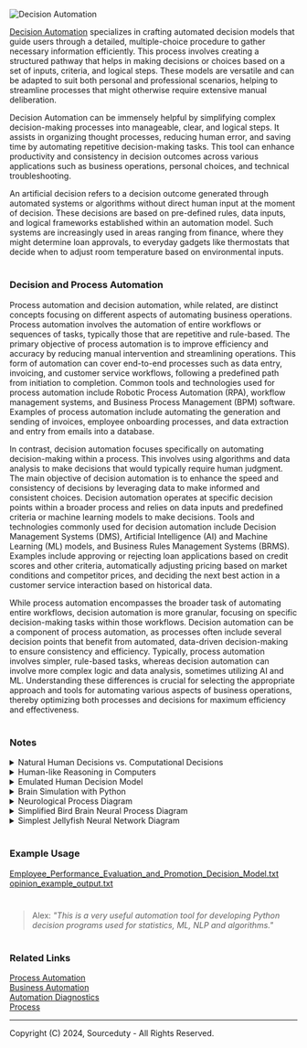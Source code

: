 ![Decision Automation](https://github.com/sourceduty/Decision_Automation/assets/123030236/9bfbf1fe-9143-4133-a619-c6c6a895053d)

[Decision Automation](https://chat.openai.com/g/g-yu3DyIRMI-decision-automation) specializes in crafting automated decision models that guide users through a detailed, multiple-choice procedure to gather necessary information efficiently. This process involves creating a structured pathway that helps in making decisions or choices based on a set of inputs, criteria, and logical steps. These models are versatile and can be adapted to suit both personal and professional scenarios, helping to streamline processes that might otherwise require extensive manual deliberation.

Decision Automation can be immensely helpful by simplifying complex decision-making processes into manageable, clear, and logical steps. It assists in organizing thought processes, reducing human error, and saving time by automating repetitive decision-making tasks. This tool can enhance productivity and consistency in decision outcomes across various applications such as business operations, personal choices, and technical troubleshooting.

An artificial decision refers to a decision outcome generated through automated systems or algorithms without direct human input at the moment of decision. These decisions are based on pre-defined rules, data inputs, and logical frameworks established within an automation model. Such systems are increasingly used in areas ranging from finance, where they might determine loan approvals, to everyday gadgets like thermostats that decide when to adjust room temperature based on environmental inputs.

#
### Decision and Process Automation

Process automation and decision automation, while related, are distinct concepts focusing on different aspects of automating business operations. Process automation involves the automation of entire workflows or sequences of tasks, typically those that are repetitive and rule-based. The primary objective of process automation is to improve efficiency and accuracy by reducing manual intervention and streamlining operations. This form of automation can cover end-to-end processes such as data entry, invoicing, and customer service workflows, following a predefined path from initiation to completion. Common tools and technologies used for process automation include Robotic Process Automation (RPA), workflow management systems, and Business Process Management (BPM) software. Examples of process automation include automating the generation and sending of invoices, employee onboarding processes, and data extraction and entry from emails into a database.

In contrast, decision automation focuses specifically on automating decision-making within a process. This involves using algorithms and data analysis to make decisions that would typically require human judgment. The main objective of decision automation is to enhance the speed and consistency of decisions by leveraging data to make informed and consistent choices. Decision automation operates at specific decision points within a broader process and relies on data inputs and predefined criteria or machine learning models to make decisions. Tools and technologies commonly used for decision automation include Decision Management Systems (DMS), Artificial Intelligence (AI) and Machine Learning (ML) models, and Business Rules Management Systems (BRMS). Examples include approving or rejecting loan applications based on credit scores and other criteria, automatically adjusting pricing based on market conditions and competitor prices, and deciding the next best action in a customer service interaction based on historical data.

While process automation encompasses the broader task of automating entire workflows, decision automation is more granular, focusing on specific decision-making tasks within those workflows. Decision automation can be a component of process automation, as processes often include several decision points that benefit from automated, data-driven decision-making to ensure consistency and efficiency. Typically, process automation involves simpler, rule-based tasks, whereas decision automation can involve more complex logic and data analysis, sometimes utilizing AI and ML. Understanding these differences is crucial for selecting the appropriate approach and tools for automating various aspects of business operations, thereby optimizing both processes and decisions for maximum efficiency and effectiveness.

#
### Notes

<details><summary>Natural Human Decisions vs. Computational Decisions</summary>
<br>

### Natural Human Decisions:

Emotion and Intuition:

Influence: Human decisions are often influenced by emotions, intuition, and personal experiences.
Advantage: This allows for quick, gut-feeling decisions that can be effective in uncertain or high-stakes situations.
Disadvantage: Emotions can sometimes cloud judgment, leading to biased or irrational decisions.

Cognitive Biases:

Influence: Humans are prone to cognitive biases such as confirmation bias, anchoring, and availability heuristic.
Advantage: These biases can sometimes lead to fast and frugal heuristics that work well in everyday contexts.
Disadvantage: Biases can result in systematic errors and suboptimal decisions.

Contextual Understanding:

Influence: Humans can understand and interpret complex, nuanced contexts and social cues.
Advantage: This enables better handling of ambiguous or socially complex situations.
Disadvantage: It can be challenging to consistently and objectively analyze every detail due to the subjective nature of human interpretation.

Learning and Adaptability:

Influence: Humans learn from past experiences and adapt their decision-making processes over time.
Advantage: This ability to generalize from a few experiences to broader situations can be highly effective.
Disadvantage: Learning can be slow, and humans may resist changing deeply ingrained habits or beliefs.

### Computational Decisions:

Data-Driven Analysis:

Influence: Computational decisions are based on data and algorithms.
Advantage: This allows for the processing of vast amounts of information and identification of patterns that may be invisible to humans.
Disadvantage: The quality of the decision depends heavily on the quality and completeness of the data.

Consistency and Objectivity:

Influence: Algorithms make decisions based on predefined rules and logic, leading to consistent and objective outcomes.
Advantage: This removes emotional and subjective biases, ensuring repeatability and reliability.
Disadvantage: Algorithms can lack flexibility and may fail to account for nuances that fall outside the data or the programmed logic.

Scalability:

Influence: Computational systems can scale to handle complex and large-scale problems beyond human capability.
Advantage: This enables solving problems that require processing power and speed, such as real-time financial trading or climate modeling.
Disadvantage: Scaling issues may arise with the complexity of algorithms and the need for substantial computational resources.

Learning and Improvement:

Influence: Machine learning algorithms can improve over time through exposure to new data.
Advantage: They can identify patterns and make more accurate predictions as they learn from more data.
Disadvantage: Overfitting to specific datasets or lack of generalizability can be issues, and the learning process can sometimes be opaque (the "black box" problem).

Summary:

Human Decisions: Characterized by emotional and intuitive elements, contextual understanding, and the influence of cognitive biases. Humans excel in situations requiring empathy, creativity, and moral judgments but may struggle with consistency and objectivity.
Computational Decisions: Driven by data and algorithms, offering consistency, scalability, and objectivity. They are effective in handling large-scale, complex problems but can lack the flexibility and nuanced understanding inherent in human cognition.

Both human and computational decision-making processes have their strengths and weaknesses. In practice, the best outcomes often come from leveraging the strengths of both, using computational tools to enhance human decision-making capabilities.

<br>
</details>

<details><summary>Human-like Reasoning in Computers</summary>
<br>

Human decision-making inspires decisions in computers through various methodologies and principles that emulate human-like reasoning. One fundamental approach is rule-based systems, which reflect how humans often make decisions based on a set of rules or guidelines learned through experience. In computers, rule-based systems, or expert systems, use predefined rules derived from extensive domain knowledge to make decisions, ensuring consistency and reliability in outcomes.

Machine learning (ML) is another key area where human decision-making processes are mirrored. Just as humans learn from past experiences and adapt their decisions, machine learning algorithms enable computers to learn from data and improve their performance over time. Techniques such as supervised learning, unsupervised learning, and reinforcement learning allow computers to make predictions or decisions by identifying patterns in data, much like humans do.

Neural networks offer a more direct analogy to human brain function. The human brain, with its interconnected neurons, processes information and makes decisions in a complex yet efficient manner. Artificial neural networks (ANNs) mimic this structure and function, enabling deep learning, a subset of ML, to model intricate patterns and decision processes, thereby enhancing the computer’s ability to tackle complex tasks.

Fuzzy logic allows computers to handle situations with imprecise or uncertain information, similar to how humans often make decisions in ambiguous contexts. Instead of relying on binary true/false logic, fuzzy logic reasons with degrees of truth, making it particularly useful in control systems and other decision-making processes where input data is not clear-cut.

Genetic algorithms draw inspiration from human evolution and natural selection to find optimal solutions over generations. By employing evolutionary principles such as selection, crossover, and mutation, these algorithms evolve solutions over successive generations, improving their performance in solving optimization problems.

Heuristic methods provide practical solutions to complex problems when exact solutions are not feasible. Humans frequently use heuristics, or rules of thumb, to make quick and efficient decisions in complicated situations. Similarly, heuristic algorithms in computers offer approximate solutions that are often good enough for practical purposes, such as in search algorithms and optimization techniques.

Cognitive computing aims to simulate human thought processes in a computerized model, reflecting the human abilities of perception, reasoning, and problem-solving. Systems like IBM Watson utilize natural language processing, sentiment analysis, and other AI technologies to process information and make decisions in a manner akin to human cognition.

Bayesian networks model human decision-making under uncertainty by assessing probabilities and making decisions based on likelihoods and beliefs. These probabilistic models represent a set of variables and their conditional dependencies, allowing computers to reason with incomplete information and make informed decisions.

Reinforcement learning is inspired by the human learning process of trial and error, where feedback from the environment guides future actions. In computers, reinforcement learning algorithms enable learning through interactions with the environment, with rewards or penalties shaping the decision-making process. This approach is highly effective in applications such as robotics, game playing, and autonomous systems.

Finally, case-based reasoning systems emulate the human ability to solve new problems by recalling and adapting solutions from similar past experiences. By maintaining a library of past cases, these systems can address new problems by finding similar cases and adapting their solutions to the current context, enhancing the computer’s problem-solving capabilities.

These methodologies demonstrate how computers can be designed to emulate human decision-making processes, leveraging various aspects of human cognition and learning to enhance their decision-making capabilities.

<br>
</details>

<details><summary>Emulated Human Decision Model</summary>
<br>

```
+-------------------------------------------+
|        Human Emulation Decision Model     |
+-------------------------------------------+
|                  Inputs                   |
|  +----------------+  +------------------+ |
|  |   Text Input   |  |   Voice Input    | |
|  +----------------+  +------------------+ |
|  +----------------+  +------------------+ |
|  |  Visual Input  |  |  Sensor Input    | |
|  +----------------+  +------------------+ |
+-------------------------------------------+
|          Cognitive Processes              |
|  +----------------+  +------------------+ |
|  |  Perception    |  |     Memory       | |
|  +----------------+  +------------------+ |
|  +----------------+  +------------------+ |
|  |  Reasoning     |  |     Learning     | |
|  +----------------+  +------------------+ |
+-------------------------------------------+
|          Emotional Responses              |
|  +----------------+  +------------------+ |
|  |  Happiness     |  |     Sadness      | |
|  +----------------+  +------------------+ |
|  +----------------+  +------------------+ |
|  | Frustration    |  |   Other Emotions | |
|  +----------------+  +------------------+ |
+-------------------------------------------+
|          Behavioral Patterns              |
|  +----------------+  +------------------+ |
|  |    Habits      |  |   Adaptability   | |
|  +----------------+  +------------------+ |
+-------------------------------------------+
|          Social Interactions              |
|  +----------------+  +------------------+ |
|  | Communication  |  |     Empathy      | |
|  +----------------+  +------------------+ |
+-------------------------------------------+
|       Decision Trees and Logic            |
|  +--------------------------------------+ |
|  |  If-Then-Else Conditions             | |
|  +--------------------------------------+ |
+-------------------------------------------+
|          Learning Mechanisms              |
|  +----------------+  +------------------+ |
|  |  Machine       |  |   Feedback       | |
|  |  Learning      |  |   Loop           | |
|  +----------------+  +------------------+ |
+-------------------------------------------+
|          Interaction Flow                 |
|  +----------------+  +------------------+ |
|  | User Scenarios |  |   Dialogue       | |
|  |                |  |   Management     | |
|  +----------------+  +------------------+ |
+-------------------------------------------+
|           Implementation                  |
|  +----------------+  +------------------+ |
|  |  Integration   |  |   Monitoring     | |
|  |                |  |   Maintenance    | |
|  +----------------+  +------------------+ |
+-------------------------------------------+
```

This model provides a comprehensive framework for developing a human emulation decision model, covering all essential aspects from input processing to emotional modeling and social interactions. Each component is interconnected to simulate a holistic human-like decision-making process.

<br>
</details>

<details><summary>Brain Simulation with Python</summary>
<br>

Brain simulation is a rapidly advancing field that seeks to replicate the complex processes of the human brain within a computational framework. Python, with its extensive libraries and supportive community, is a popular choice for researchers and developers in this domain. Projects like the Blue Brain Project and OpenWorm have utilized Python to simulate neural networks and biological systems, leveraging its powerful libraries such as Numpy, SciPy, and TensorFlow. These libraries facilitate the handling of large datasets, complex mathematical operations, and machine learning algorithms necessary for simulating brain functions.

Python's versatility extends to creating detailed models of neuronal behavior and synaptic interactions. By using libraries like NEURON and Brian2, developers can simulate the electrical activity of neurons, enabling the study of brain dynamics at a cellular level. These simulations are crucial for understanding how neural circuits process information and for developing treatments for neurological disorders. Python's simplicity and readability make it accessible for neuroscientists who may not have a deep programming background but need to implement and modify intricate models.

Furthermore, Python's integration capabilities allow for the combination of brain simulations with other technologies, such as virtual reality and robotics. This integration enables researchers to create more comprehensive and interactive models of brain function. For instance, simulating sensory input and motor responses in a virtual environment can provide insights into how the brain coordinates perception and action. Python's ecosystem supports the development of these interdisciplinary applications, pushing the boundaries of what brain simulations can achieve in both research and practical applications.

<br>
</details>

<details><summary>Neurological Process Diagram</summary>
<br>

This is a simplified diagram of the neurological process involving neuron communication. Each step in the process is denoted by abbreviations and followed by definitions to streamline understanding and highlight the key components and stages involved in neural signal transmission.

#### Neurological Process Code

```
D → CB → AH → A → NR → AT → SV → SC → NB → PS → S (ES + IS) → T → D+ → R+ → H → SC (MS) or CC (no MS) → SI → NP
```

#### Definitions

- **D (Dendrites)**: Branch-like structures that receive signals from other neurons.
- **CB (Cell Body)**: The main part of the neuron that contains the nucleus and integrates incoming signals.
- **AH (Axon Hillock)**: The area where action potentials are initiated.
- **A (Axon)**: The long fiber that transmits electrical impulses away from the cell body.
- **NR (Nodes of Ranvier)**: Gaps in the myelin sheath where action potentials are regenerated.
- **AT (Axon Terminals)**: The ends of the axon that release neurotransmitters into the synapse.
- **SV (Synaptic Vesicles)**: Small sacs that contain neurotransmitters.
- **SC (Synaptic Cleft)**: The small gap between the presynaptic and postsynaptic neurons.
- **NB (Neurotransmitter Binding)**: The process of neurotransmitters attaching to receptors on the postsynaptic neuron.
- **PS (Postsynaptic)**: Refers to the neuron receiving the signal.
- **S (Summation)**: The process of integrating excitatory and inhibitory signals.
  - **ES (Excitatory Signals)**: Signals that make the neuron more likely to fire.
  - **IS (Inhibitory Signals)**: Signals that make the neuron less likely to fire.
- **T (Threshold)**: The critical level to which the membrane potential must be depolarized to initiate an action potential.
- **D+ (Depolarization)**: The process where the neuron becomes less negative, allowing the action potential to occur.
- **R+ (Repolarization)**: The process of restoring the negative charge inside the neuron after depolarization.
- **H (Hyperpolarization)**: The process where the membrane potential becomes more negative than the resting potential.
- **SC (Saltatory Conduction)**: The jumping of action potentials from one node of Ranvier to the next in myelinated neurons.
- **CC (Continuous Conduction)**: The propagation of action potentials along the entire length of the axon in unmyelinated neurons.
- **SI (Signal Integration)**: The process of the postsynaptic neuron integrating all incoming excitatory and inhibitory signals.
- **NP (Neuronal Plasticity)**: The ability of neurons to change in strength and form, based on experience and activity.

#### Shortform Code

To streamline the understanding of the complex neurological process, we simplified the neuroscience language terminology into a concise shortform code. Each step and component of neuron communication was assigned a brief abbreviation, making it easier to follow the sequence of events from signal reception to neuronal response. This approach reduces the cognitive load required to grasp the intricate details of neural signal transmission, allowing for a clearer and more accessible representation. The shortform code serves as a quick reference guide, encapsulating the essential elements of neuron structure, signal integration, action potential generation, propagation, synaptic transmission, and postsynaptic response in a simplified, easily understandable format.

#### Full Diagram

```
Dendrites → [Receive Signals] → Cell Body (Soma) → Axon Hillock → [Initiate Action Potential] → Axon 
→ Nodes of Ranvier → [Regenerate Action Potentials] → Axon Terminals 
→ Synaptic Vesicles → [Release Neurotransmitters] → Synaptic Cleft 
→ Postsynaptic Receptors → [Receive Neurotransmitters] → Postsynaptic Neuron → Summation of EPSPs and IPSPs 
→ [Action Potential Generation] → Saltatory Conduction (Myelinated) or Continuous Conduction (Unmyelinated) 
→ [Signal Propagation] → Postsynaptic Neuron → [Response]
```

#### Summary

The above code and definitions outline the fundamental process of how neurons receive, integrate, and transmit signals through the nervous system. Starting from the dendrites and ending with the postsynaptic response and neuronal plasticity, this expanded representation captures the essential steps of neural communication, providing a comprehensive overview of the entire process.

Replicating the human brain in a decision automation model is an extremely complex and currently unattainable goal. While we can simulate certain aspects of brain function and decision-making through artificial intelligence (AI) and machine learning (ML), the human brain's intricacies and capabilities are far beyond the reach of current technology.

<br>
</details>

<details><summary>Simplified Bird Brain Neural Process Diagram</summary>
<br>

Understanding the neural processes within a bird's brain, even in its simplest form, provides significant insights into how sensory information is processed, integrated, and transformed into motor actions. This report presents a detailed diagram of the simplest bird brain's neural network using a structured shortform code. By mapping the flow of information from sensory input to motor output, this diagram elucidates the fundamental mechanisms underlying bird cognition and behavior.

#### Neural Process Diagrams (Simplified Bird Brain)

```
+-----------------+
|  Input Neurons  |
+-----------------+
        |
        v
+-----------------------------+
| Primary Sensory Processing  |
+-----------------------------+
        |
        v
+-----------------------------+
| Higher Sensory Processing   |
+-----------------------------+
        |
        v
+-----------------+
|  Integration    |
+-----------------+
        |
        v
+-----------------+
| Motor Control   |
+-----------------+
        |
        v
+------------------------+
|  Motor Coordination    |
+------------------------+
        |
        v
+-----------------+
|  Motor Output   |
+-----------------+
        |
        v
+-----------------+
|    Muscles      |
+-----------------+
```

```
Neural Process Diagram (Simplified Bird Brain)
----------------------------------------------

Input Neurons
-------------
N1 (Sensory Neuron: Vision)  --> P1
N2 (Sensory Neuron: Hearing) --> P1
N3 (Sensory Neuron: Touch)   --> P1

Primary Sensory Processing
--------------------------
P1 (Optic Tectum)         --> H1, M1
P2 (Auditory Cortex)      --> H1, M1
P3 (Somatosensory Cortex) --> H1, M1

Higher Sensory Processing
-------------------------
H1 (Forebrain Neuron)     --> I1
H2 (Forebrain Neuron)     --> I1
H3 (Forebrain Neuron)     --> I1

Integration
-----------
I1 (Hyperpallium Neuron)  --> M1, M2

Motor Control
-------------
M1 (Motor Neuron: Planning)   --> C1, O1
M2 (Motor Neuron: Execution)  --> C1, O1

Motor Coordination
------------------
C1 (Cerebellum Neuron)   --> O1

Motor Output
------------
O1 (Motor Output Neuron) --> Muscles
```

#### Explanation of the Diagram

1. Input Neurons:
   
    - N1: Sensory neuron for vision.
    - N2: Sensory neuron for hearing.
    - N3: Sensory neuron for touch.
    - These neurons send information to primary sensory processing nodes (P1, P2, P3).

3. Primary Sensory Processing:
   
    - P1: Optic tectum neuron processes visual data.
    - P2: Auditory cortex neuron processes auditory data.
    - P3: Somatosensory cortex neuron processes tactile data.
    - These neurons send processed information to higher sensory processing neurons (H1, H2, H3) and motor control neurons (M1).

4. Higher Sensory Processing:
   
    - H1, H2, H3: Forebrain neurons that further process sensory information and send it to the integration neuron (I1).

5. Integration:
   
    - I1: Hyperpallium neuron integrates sensory information and sends commands to motor control neurons (M1, M2).

6. Motor Control:
   
    - M1: Motor neuron responsible for planning motor actions.
    - M2: Motor neuron responsible for executing motor actions.
    - These neurons communicate with the cerebellum (C1) for coordination and motor output neurons (O1).

7. Motor Coordination:
   
    - C1: Cerebellum neuron that fine-tunes motor actions.
    - Sends signals to motor output neurons (O1).

8. Motor Output:
   
    - O1: Motor output neuron that sends final motor commands to the muscles.

#### Summary

This is a detailed neural process diagram for a simplified bird brain using a structured shortform code. By breaking down the neural network into its fundamental components, we can see how sensory information is transformed into motor actions through a series of processing and integration steps. This model serves as a foundational understanding of the bird brain's neural mechanisms, highlighting the intricate yet streamlined pathways that govern basic cognitive and motor functions.

#### Expansion

The Simplified Bird Brain Neural Process Diagram can be expanded to include more detailed aspects of neural processing and additional components that play crucial roles in a bird's brain. For instance, within the sensory processing stages, we can incorporate specialized neurons that handle distinct features of sensory inputs, such as color detection in vision or frequency analysis in hearing. The higher sensory processing section can also be expanded to include more specific regions within the forebrain, each responsible for different aspects of sensory integration and cognitive processing. Furthermore, adding more detailed pathways for feedback loops, where information from motor outputs can be sent back to sensory and integration areas, would illustrate the brain's ability to refine and adjust actions based on real-time sensory feedback.

<br>
</details>

<details><summary>Simplest Jellyfish Neural Network Diagram</summary>
<br>

This is a neural network diagram for the simplest jellyfish, such as the Turritopsis dohrnii (commonly known as the immortal jellyfish), involves illustrating its basic nervous system. Jellyfish have a decentralized nerve net instead of a central nervous system. This nerve net controls their movements and basic functions.

1. **Sensory Cells**: Detect changes in the environment (e.g., light, chemicals, touch).
2. **Nerve Rings**: Coordinate movements and process sensory information.
3. **Nerve Net**: A diffuse network of interconnected neurons that span the body of the jellyfish.
4. **Motor Neurons**: Control the contraction of muscles for movement.

#### Neural Process Diagrams for the Simplest Jellyfish

```
                Sensory Cells
                     |
   --------------------------------
   |                              |
Nerve Ring                  Nerve Ring
   |                              |
   ------------------------------
   |                              |
   |       Nerve Net             |
   |                              |
   |            ---------------------
   |            |                   |
Motor Neurons   Motor Neurons   Motor Neurons
   |            |                   |
   |            |                   |
   |            |                   |
Muscles       Muscles             Muscles
```

#### Explanation

- **Sensory Cells**: These cells are distributed throughout the jellyfish's body and detect environmental stimuli.
- **Nerve Rings**: Two main nerve rings are typically located around the bell of the jellyfish, processing sensory information and coordinating movements.
- **Nerve Net**: This network consists of interconnected neurons that spread throughout the jellyfish’s body, facilitating communication between sensory cells, nerve rings, and motor neurons.
- **Motor Neurons**: These neurons send signals to the muscles, causing contractions that allow the jellyfish to swim.

This simplified diagram captures the essence of a jellyfish’s neural network, highlighting its decentralized and rudimentary nervous system.

<br>
</details>

#
### Example Usage

[Employee_Performance_Evaluation_and_Promotion_Decision_Model.txt](https://github.com/sourceduty/Decision_Automation/files/15380654/Employee_Performance_Evaluation_and_Promotion_Decision_Model.txt)
<br>
[opinion_example_output.txt](https://github.com/sourceduty/Decision_Automation/files/15440213/opinion_example_output.txt)

#

> Alex: *"This is a very useful automation tool for developing Python decision programs used for statistics, ML, NLP and algorithms."*

#
### Related Links

[Process Automation](https://github.com/sourceduty/Process_Automation)
<br>
[Business Automation](https://github.com/sourceduty/Business_Automation)
<br>
[Automation Diagnostics](https://chat.openai.com/g/g-gWvEGpNAa-automation-diagnostics)
<br>
[Process](https://github.com/sourceduty/Process)

***
Copyright (C) 2024, Sourceduty - All Rights Reserved.
